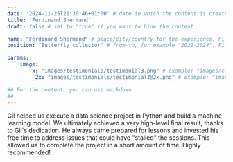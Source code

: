 ```yaml
---
date: '2024-11-25T21:30:46+01:00' # date in which the content is created - defaults to "today"
title: 'Ferdinand Shermand'
draft: false # set to "true" if you want to hide the content 

name: "Ferdinand Shermand" # place/city/country for the experience. Fill-in.
position: "Butterfly collector" # from-to, for example "2022-2024". Fill-in.

params:
    image:
        x: "images/testimonials/testimonial3.png" # example: "images/clients/asgardia.png"
        _2x: "images/testimonials/testimonial3@2x.png" # example: "images/clients/asgardia@2x.png"

## For the content, you can use markdown
##
---
```


Gil helped us execute a data science project in Python and build a machine learning model. We ultimately achieved a very high-level final result, thanks to Gil's dedication. He always came prepared for lessons and invested his free time to address issues that could have "stalled" the sessions. This allowed us to complete the project in a short amount of time. Highly recommended!